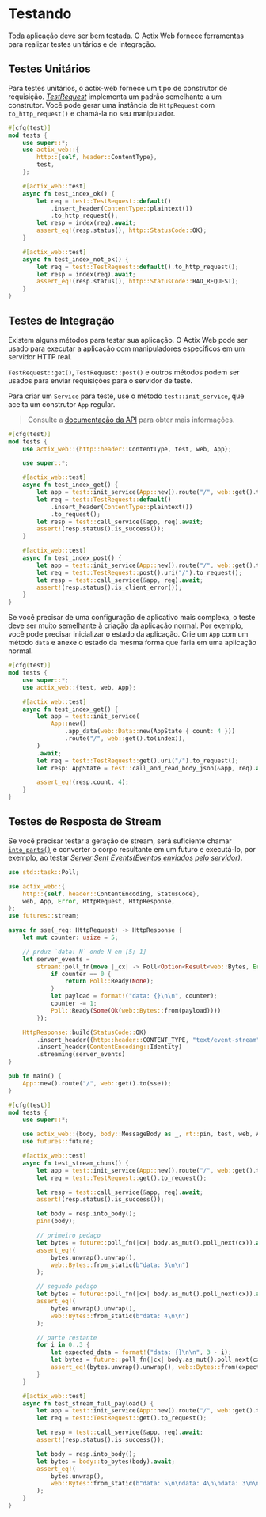 # Testando

Toda aplicação deve ser bem testada. O Actix Web fornece ferramentas para realizar testes unitários e de integração.

## Testes Unitários

Para testes unitários, o actix-web fornece um tipo de construtor de requisição. [_TestRequest_][testrequest] implementa um padrão semelhante a um construtor. Você pode gerar uma instância de `HttpRequest` com `to_http_request()` e chamá-la no seu manipulador.

```rust
#[cfg(test)]
mod tests {
    use super::*;
    use actix_web::{
        http::{self, header::ContentType},
        test,
    };

    #[actix_web::test]
    async fn test_index_ok() {
        let req = test::TestRequest::default()
            .insert_header(ContentType::plaintext())
            .to_http_request();
        let resp = index(req).await;
        assert_eq!(resp.status(), http::StatusCode::OK);
    }

    #[actix_web::test]
    async fn test_index_not_ok() {
        let req = test::TestRequest::default().to_http_request();
        let resp = index(req).await;
        assert_eq!(resp.status(), http::StatusCode::BAD_REQUEST);
    }
}
```

## Testes de Integração

Existem alguns métodos para testar sua aplicação. O Actix Web pode ser usado para executar a aplicação com manipuladores específicos em um servidor HTTP real.

`TestRequest::get()`, `TestRequest::post()` e outros métodos podem ser usados para enviar requisições para o servidor de teste.

Para criar um `Service` para teste, use o método `test::init_service`, que aceita um construtor `App` regular.

> Consulte a [documentação da API][actixdocs] para obter mais informações.

```rust
#[cfg(test)]
mod tests {
    use actix_web::{http::header::ContentType, test, web, App};

    use super::*;

    #[actix_web::test]
    async fn test_index_get() {
        let app = test::init_service(App::new().route("/", web::get().to(index))).await;
        let req = test::TestRequest::default()
            .insert_header(ContentType::plaintext())
            .to_request();
        let resp = test::call_service(&app, req).await;
        assert!(resp.status().is_success());
    }

    #[actix_web::test]
    async fn test_index_post() {
        let app = test::init_service(App::new().route("/", web::get().to(index))).await;
        let req = test::TestRequest::post().uri("/").to_request();
        let resp = test::call_service(&app, req).await;
        assert!(resp.status().is_client_error());
    }
}
```

Se você precisar de uma configuração de aplicativo mais complexa, o teste deve ser muito semelhante à criação da aplicação normal. Por exemplo, você pode precisar inicializar o estado da aplicação. Crie um `App` com um método `data` e anexe o estado da mesma forma que faria em uma aplicação normal.

```rust
#[cfg(test)]
mod tests {
    use super::*;
    use actix_web::{test, web, App};

    #[actix_web::test]
    async fn test_index_get() {
        let app = test::init_service(
            App::new()
                .app_data(web::Data::new(AppState { count: 4 }))
                .route("/", web::get().to(index)),
        )
        .await;
        let req = test::TestRequest::get().uri("/").to_request();
        let resp: AppState = test::call_and_read_body_json(&app, req).await;

        assert_eq!(resp.count, 4);
    }
}
```

## Testes de Resposta de Stream

Se você precisar testar a geração de stream, será suficiente chamar [`into_parts()`][resintoparts] e converter o corpo resultante em um futuro e executá-lo, por exemplo, ao testar [_Server Sent Events(Eventos enviados pelo servidor)_][serversentevents].

```rust
use std::task::Poll;

use actix_web::{
    http::{self, header::ContentEncoding, StatusCode},
    web, App, Error, HttpRequest, HttpResponse,
};
use futures::stream;

async fn sse(_req: HttpRequest) -> HttpResponse {
    let mut counter: usize = 5;

    // prduz `data: N` onde N em [5; 1]
    let server_events =
        stream::poll_fn(move |_cx| -> Poll<Option<Result<web::Bytes, Error>>> {
            if counter == 0 {
                return Poll::Ready(None);
            }
            let payload = format!("data: {}\n\n", counter);
            counter -= 1;
            Poll::Ready(Some(Ok(web::Bytes::from(payload))))
        });

    HttpResponse::build(StatusCode::OK)
        .insert_header((http::header::CONTENT_TYPE, "text/event-stream"))
        .insert_header(ContentEncoding::Identity)
        .streaming(server_events)
}

pub fn main() {
    App::new().route("/", web::get().to(sse));
}

#[cfg(test)]
mod tests {
    use super::*;

    use actix_web::{body, body::MessageBody as _, rt::pin, test, web, App};
    use futures::future;

    #[actix_web::test]
    async fn test_stream_chunk() {
        let app = test::init_service(App::new().route("/", web::get().to(sse))).await;
        let req = test::TestRequest::get().to_request();

        let resp = test::call_service(&app, req).await;
        assert!(resp.status().is_success());

        let body = resp.into_body();
        pin!(body);

        // primeiro pedaço
        let bytes = future::poll_fn(|cx| body.as_mut().poll_next(cx)).await;
        assert_eq!(
            bytes.unwrap().unwrap(),
            web::Bytes::from_static(b"data: 5\n\n")
        );

        // segundo pedaço
        let bytes = future::poll_fn(|cx| body.as_mut().poll_next(cx)).await;
        assert_eq!(
            bytes.unwrap().unwrap(),
            web::Bytes::from_static(b"data: 4\n\n")
        );

        // parte restante
        for i in 0..3 {
            let expected_data = format!("data: {}\n\n", 3 - i);
            let bytes = future::poll_fn(|cx| body.as_mut().poll_next(cx)).await;
            assert_eq!(bytes.unwrap().unwrap(), web::Bytes::from(expected_data));
        }
    }

    #[actix_web::test]
    async fn test_stream_full_payload() {
        let app = test::init_service(App::new().route("/", web::get().to(sse))).await;
        let req = test::TestRequest::get().to_request();

        let resp = test::call_service(&app, req).await;
        assert!(resp.status().is_success());

        let body = resp.into_body();
        let bytes = body::to_bytes(body).await;
        assert_eq!(
            bytes.unwrap(),
            web::Bytes::from_static(b"data: 5\n\ndata: 4\n\ndata: 3\n\ndata: 2\n\ndata: 1\n\n")
        );
    }
}
```

[serversentevents]: https://developer.mozilla.org/en-US/docs/Web/API/Server-sent_events/Using_server-sent_events
[resintoparts]: https://docs.rs/actix-web/4/actix_web/struct.HttpResponse.html#method.into_parts
[actixdocs]: https://docs.rs/actix-web/4/actix_web/test/index.html
[testrequest]: https://docs.rs/actix-web/4/actix_web/test/struct.TestRequest.html